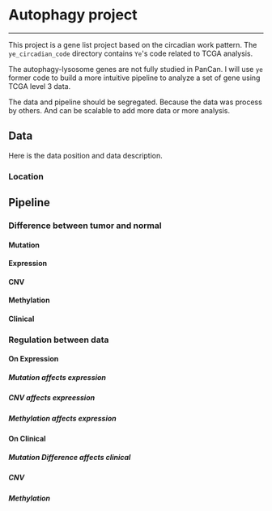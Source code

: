 # Autophagy project
---
This project is a gene list project based on the circadian work pattern. The `ye_circadian_code` directory contains `Ye`'s code related to TCGA analysis.

The autophagy-lysosome genes are not fully studied in PanCan. I will use `ye` former code to build a more intuitive pipeline to analyze a set of gene using TCGA level 3 data.

The data and pipeline should be segregated. Because the data was process by others. And can be scalable to add more data or more analysis.

## Data
Here is the data position and data description.
### Location


## Pipeline
### Difference between tumor and normal
#### Mutation
#### Expression
#### CNV
#### Methylation
#### Clinical

### Regulation between data
#### On Expression
##### Mutation affects expression
##### CNV affects expreession
##### Methylation affects expression

#### On Clinical
##### Mutation Difference affects clinical
##### CNV
##### Methylation
